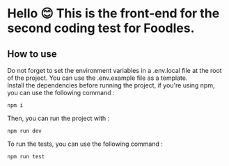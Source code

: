 # Hello 😊 This is the front-end for the second coding test for Foodles.

## How to use

Do not forget to set the environment variables in a .env.local file at the root of the project. You can use the .env.example file as a template.
<br>
Install the dependencies before running the project, if you're using npm, you can use the following command :

```
npm i
```

Then, you can run the project with :

```
npm run dev
```

To run the tests, you can use the following command :

```
npm run test
```
